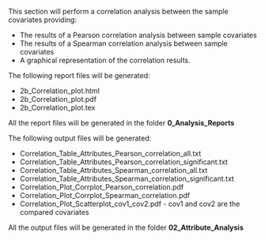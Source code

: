 This section will perform a correlation analysis between the sample covariates providing:

* The results of a Pearson correlation analysis between sample covariates
* The results of a Spearman correlation analysis between sample covariates
* A graphical representation of the correlation results.

The following report files will be generated:

* 2b_Correlation_plot.html
* 2b_Correlation_plot.pdf
* 2b_Correlation_plot.tex

All the report files will be generated in the folder **0_Analysis_Reports**

The following output files will be generated:

* Correlation_Table_Attributes_Pearson_correlation_all.txt
* Correlation_Table_Attributes_Pearson_correlation_significant.txt
* Correlation_Table_Attributes_Spearman_correlation_all.txt
* Correlation_Table_Attributes_Spearman_correlation_significant.txt
* Correlation_Plot_Corrplot_Pearson_correlation.pdf
* Correlation_Plot_Corrplot_Spearman_correlation.pdf
* Correlation_Plot_Scatterplot_cov1_cov2.pdf - cov1 and cov2 are the compared covariates

All the output files will be generated in the folder **02_Attribute_Analysis**